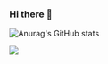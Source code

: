 ### Hi there 👋



![Anurag's GitHub stats](https://github-readme-stats.vercel.app/api?username=jhl8109&show_icons=true&theme=cobalt)
















<a href="https://developer.android.com" target="_blank"><img src="https://img.shields.io/badge/Android-3DDC84?style=flat-square&logo=Android&logoColor=white"/></a>


